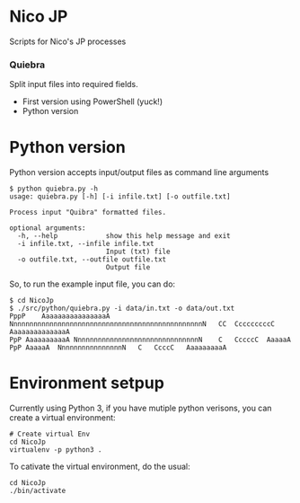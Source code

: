 # Nico JP

Scripts for Nico's JP processes

### Quiebra

Split input files into required fields.

- First version using PowerShell (yuck!)
- Python version


# Python version

Python version accepts input/output files as command line arguments
```
$ python quiebra.py -h
usage: quiebra.py [-h] [-i infile.txt] [-o outfile.txt]

Process input "Quibra" formatted files.

optional arguments:
  -h, --help            show this help message and exit
  -i infile.txt, --infile infile.txt
                        Input (txt) file
  -o outfile.txt, --outfile outfile.txt
                        Output file

```

So, to run the example input file, you can do:
```
$ cd NicoJp
$ ./src/python/quiebra.py -i data/in.txt -o data/out.txt 
PppP	AaaaaaaaaaaaaaaaA	NnnnnnnnnnnnnnnnnnnnnnnnnnnnnnnnnnnnnnnnnnnnnnnnN	CC	CccccccccC	AaaaaaaaaaaaaaA
PpP	AaaaaaaaaaA	NnnnnnnnnnnnnnnnnnnnnnnnnnnnnnnN	C	CccccC	AaaaaA
PpP	AaaaaA	NnnnnnnnnnnnnnnnN	C	CcccC	AaaaaaaaaA
```

# Environment setpup

Currently using Python 3, if you have mutiple python verisons, you can create a virtual environment:

```
# Create virtual Env
cd NicoJp
virtualenv -p python3 .
```

To cativate the virtual environment, do the usual:
```
cd NicoJp
./bin/activate
```
